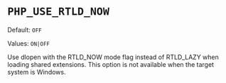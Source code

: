 # `PHP_USE_RTLD_NOW`

Default: `OFF`

Values: `ON|OFF`

Use dlopen with the RTLD_NOW mode flag instead of RTLD_LAZY when loading shared
extensions. This option is not available when the target system is Windows.
